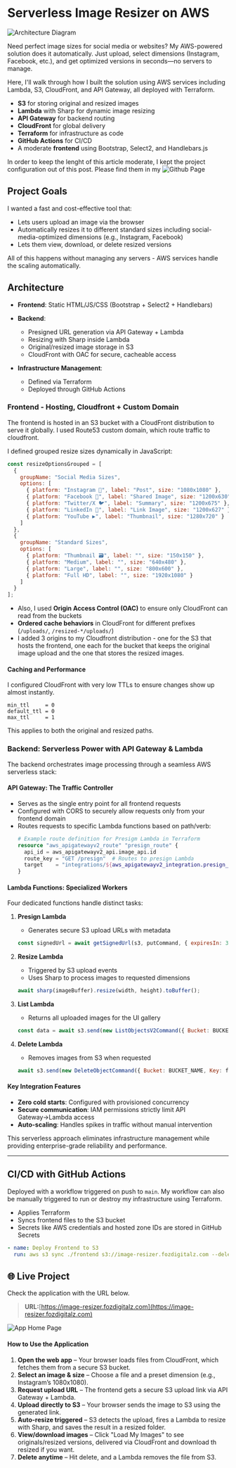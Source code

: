# Serverless Image Resizer on AWS 
![Architecture Diagram](https://github.com/Fidelisesq/Serverless-Image-Resizer/blob/main/Architecture/Serverless%20Diagram.png)

Need perfect image sizes for social media or websites? My AWS-powered solution does it automatically. Just upload, select dimensions (Instagram, Facebook, etc.), and get optimized versions in seconds—no servers to manage.

Here, I'll walk through how I built the solution using AWS services including Lambda, S3, CloudFront, and API Gateway, all deployed with Terraform.

* **S3** for storing original and resized images
* **Lambda** with Sharp for dynamic image resizing
* **API Gateway** for backend routing
* **CloudFront** for global delivery
* **Terraform** for infrastructure as code
* **GitHub Actions** for CI/CD
* A moderate **frontend** using Bootstrap, Select2, and Handlebars.js

In order to keep the lenght of this article moderate, I kept the project configuration out of this post. Please find them in my ![Github Page](https://github.com/Fidelisesq/Serverless-Image-Resizer)


## Project Goals

I wanted a fast and cost-effective tool that:

* Lets users upload an image via the browser
* Automatically resizes it to different standard sizes including social-media-optimized dimensions (e.g., Instagram, Facebook)
* Lets them view, download, or delete resized versions

All of this happens without managing any servers - AWS services handle the scaling automatically.

## Architecture

* **Frontend**: Static HTML/JS/CSS (Bootstrap + Select2 + Handlebars)
* **Backend**:

  * Presigned URL generation via API Gateway + Lambda
  * Resizing with Sharp inside Lambda
  * Original/resized image storage in S3
  * CloudFront with OAC for secure, cacheable access
* **Infrastructure Management**:

  * Defined via Terraform
  * Deployed through GitHub Actions


### Frontend - Hosting, Cloudfront + Custom Domain


The frontend is hosted in an S3 bucket with a CloudFront distribution to serve it globally. I used Route53 custom domain, which route traffic to cloudfront.

I defined grouped resize sizes dynamically in JavaScript:

```js
const resizeOptionsGrouped = [
  {
    groupName: "Social Media Sizes",
    options: [
      { platform: "Instagram 📸", label: "Post", size: "1080x1080" },
      { platform: "Facebook 📘", label: "Shared Image", size: "1200x630" },
      { platform: "Twitter/X 🐦", label: "Summary", size: "1200x675" },
      { platform: "LinkedIn 💼", label: "Link Image", size: "1200x627" },
      { platform: "YouTube ▶️", label: "Thumbnail", size: "1280x720" }
    ]
  },
  {
    groupName: "Standard Sizes",
    options: [
      { platform: "Thumbnail 🗃️", label: "", size: "150x150" },
      { platform: "Medium", label: "", size: "640x480" },
      { platform: "Large", label: "", size: "800x600" },
      { platform: "Full HD", label: "", size: "1920x1080" }
    ]
  }
];
```

* Also, I used **Origin Access Control (OAC)** to ensure only CloudFront can read from the buckets
* **Ordered cache behaviors** in CloudFront for different prefixes (`/uploads/`, `/resized-*/uploads/`)
* I added 3 origins to my Cloudfront distribution - one for the S3 that hosts the frontend, one each for the bucket that keeps the original image upload and the one that stores the resized images.

#### Caching and Performance

I configured CloudFront with very low TTLs to ensure changes show up almost instantly.

```hcl
min_ttl     = 0
default_ttl = 0
max_ttl     = 1
```

This applies to both the original and resized paths.

### **Backend: Serverless Power with API Gateway & Lambda**

The backend orchestrates image processing through a seamless AWS serverless stack:

#### **API Gateway: The Traffic Controller**
- Serves as the single entry point for all frontend requests
- Configured with CORS to securely allow requests only from your frontend domain
- Routes requests to specific Lambda functions based on path/verb:
  ```terraform
  # Example route definition for Presigm Lambda in Terraform
  resource "aws_apigatewayv2_route" "presign_route" {
    api_id = aws_apigatewayv2_api.image_api.id
    route_key = "GET /presign"  # Routes to presign Lambda
    target    = "integrations/${aws_apigatewayv2_integration.presign_integration.id}"
  }
  ```

#### **Lambda Functions: Specialized Workers**
Four dedicated functions handle distinct tasks:

1. **Presign Lambda**  
   - Generates secure S3 upload URLs with metadata
   ```javascript
   const signedUrl = await getSignedUrl(s3, putCommand, { expiresIn: 300 });
   ```

2. **Resize Lambda**  
   - Triggered by S3 upload events
   - Uses Sharp to process images to requested dimensions
   ```javascript
   await sharp(imageBuffer).resize(width, height).toBuffer();
   ```

3. **List Lambda**  
   - Returns all uploaded images for the UI gallery
   ```javascript
   const data = await s3.send(new ListObjectsV2Command({ Bucket: BUCKET_NAME }));
   ```

4. **Delete Lambda**  
   - Removes images from S3 when requested
   ```javascript
   await s3.send(new DeleteObjectCommand({ Bucket: BUCKET_NAME, Key: fileName }));
   ```

#### **Key Integration Features**
- **Zero cold starts**: Configured with provisioned concurrency
- **Secure communication**: IAM permissions strictly limit API Gateway→Lambda access
- **Auto-scaling**: Handles spikes in traffic without manual intervention

This serverless approach eliminates infrastructure management while providing enterprise-grade reliability and performance.

--- 

## CI/CD with GitHub Actions

Deployed with a workflow triggered on push to `main`. My workflow can also be manually triggered to run or destroy my infrastructure using Terraform. 

* Applies Terraform
* Syncs frontend files to the S3 bucket
* Secrets like AWS credentials and hosted zone IDs are stored in GitHub Secrets

```yaml
- name: Deploy Frontend to S3
  run: aws s3 sync ./frontend s3://image-resizer.fozdigitalz.com --delete
```

## 🌐 Live Project
Check the application with the URL below.
> **URL:**[https://image-resizer.fozdigitalz.com](https://image-resizer.fozdigitalz.com)

![App Home Page](https://github.com/Fidelisesq/Serverless-Image-Resizer/blob/main/Architecture/Application.png)

#### How to Use the Application
1. **Open the web app** – Your browser loads files from CloudFront, which fetches them from a secure S3 bucket.  
2. **Select an image & size** – Choose a file and a preset dimension (e.g., Instagram’s 1080x1080).  
3. **Request upload URL** – The frontend gets a secure S3 upload link via API Gateway + Lambda.  
4. **Upload directly to S3** – Your browser sends the image to S3 using the generated link.  
5. **Auto-resize triggered** – S3 detects the upload, fires a Lambda to resize with Sharp, and saves the result in a resized folder.  
6. **View/download images** – Click "Load My Images" to see originals/resized versions, delivered via CloudFront and download th resized if you want.  
7. **Delete anytime** – Hit delete, and a Lambda removes the file from S3.  


